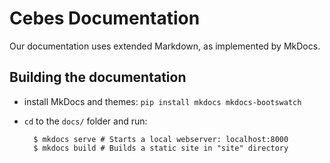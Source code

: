 # Cebes Documentation

Our documentation uses extended Markdown, as implemented by MkDocs.

## Building the documentation

- install MkDocs and themes: `pip install mkdocs mkdocs-bootswatch`
- `cd` to the `docs/` folder and run:

        $ mkdocs serve # Starts a local webserver: localhost:8000
        $ mkdocs build # Builds a static site in "site" directory